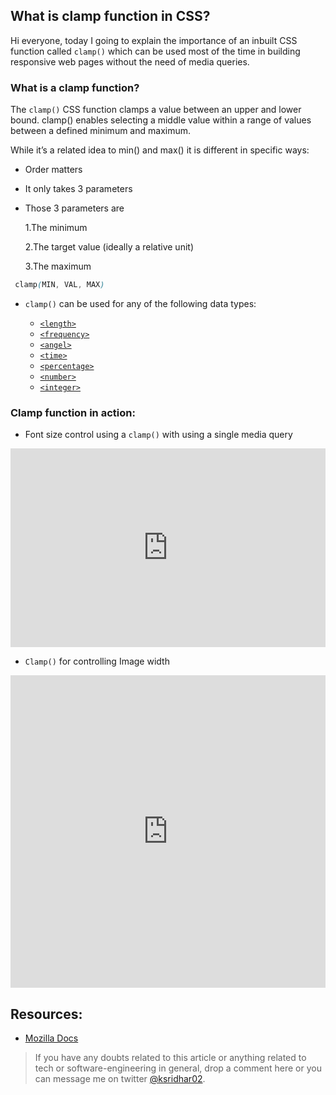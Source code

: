 ## What is clamp function in CSS?

Hi everyone, today I going to explain the importance of an inbuilt CSS function called `clamp()` which can be used most of the time in building responsive web pages without the need of media queries.

### What is a clamp function?

The `clamp()` CSS function clamps a value between an upper and lower bound. clamp() enables selecting a middle value within a range of values between a defined minimum and maximum. 

While it’s a related idea to min() and max() it is different in specific ways:

- Order matters
- It only takes 3 parameters

- Those 3 parameters are

   1.The minimum

   2.The target value (ideally a relative unit)

   3.The maximum

```css
 clamp(MIN, VAL, MAX)
```

- `clamp()` can be used for any of the following data types:

    - [`<length>`](https://developer.mozilla.org/en-US/docs/Web/CSS/length)
    - [`<frequency>`](https://developer.mozilla.org/en-US/docs/Web/CSS/frequency)
    - [`<angel>`](https://developer.mozilla.org/en-US/docs/Web/CSS/angle)
    - [`<time>`](https://developer.mozilla.org/en-US/docs/Web/CSS/time)
    - [`<percentage>`](https://developer.mozilla.org/en-US/docs/Web/CSS/percentage)
    - [`<number>`](https://developer.mozilla.org/en-US/docs/Web/CSS/number)
    - [`<integer>`](https://developer.mozilla.org/en-US/docs/Web/CSS/integer)


### Clamp function in action:

- Font size control using a `clamp()` with using a single media query

<iframe height="318" style="width: 100%;" scrolling="no" title="fontSize-control-with-clamp()" src="https://codepen.io/sridhar-katta/embed/NWrxvXo?height=318&theme-id=dark&default-tab=html,result" frameborder="no" loading="lazy" allowtransparency="true" allowfullscreen="true">
  See the Pen <a href='https://codepen.io/sridhar-katta/pen/NWrxvXo'>fontSize-control-with-clamp()</a> by Sridhar Katta
  (<a href='https://codepen.io/sridhar-katta'>@sridhar-katta</a>) on <a href='https://codepen.io'>CodePen</a>.
</iframe>

- `Clamp()` for controlling Image width

<iframe height="500" style="width: 100%;" scrolling="no" title="clamp-function-css" src="https://codepen.io/sridhar-katta/embed/gOMPxro?height=500&theme-id=dark&default-tab=result" frameborder="no" loading="lazy" allowtransparency="true" allowfullscreen="true">
  See the Pen <a href='https://codepen.io/sridhar-katta/pen/gOMPxro'>clamp-function-css</a> by Sridhar Katta
  (<a href='https://codepen.io/sridhar-katta'>@sridhar-katta</a>) on <a href='https://codepen.io'>CodePen</a>.
</iframe>

## Resources:
 
- [Mozilla Docs](https://developer.mozilla.org/en-US/docs/Web/CSS/clamp)


> If you have any doubts related to this article or anything related to tech or software-engineering in general, drop a comment here or you can message me on twitter [@ksridhar02](https://twitter.com/ksridhar02).
